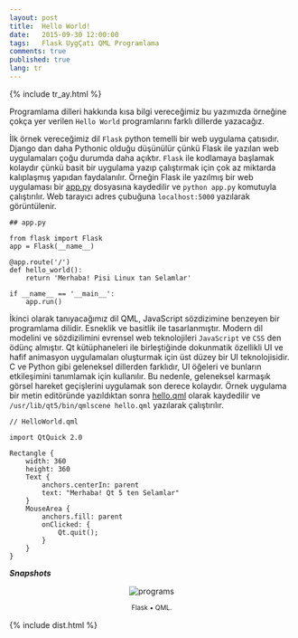 ```yaml
---
layout: post
title:  Hello World!
date:   2015-09-30 12:00:00
tags:   Flask UygÇatı QML Programlama
comments: true
published: true
lang: tr
---
```

 
{% include tr_ay.html %}

Programlama dilleri hakkında kısa bilgi vereceğimiz bu yazımızda örneğine çokça yer verilen ```Hello World``` programlarını farklı dillerde yazacağız.

İlk örnek vereceğimiz dil ```Flask``` python temelli bir web uygulama çatısıdır. 
Django dan daha Pythonic olduğu düşünülür çünkü Flask ile yazılan web uygulamaları çoğu durumda daha açıktır. ```Flask``` ile kodlamaya başlamak kolaydır çünkü basit bir uygulama yazıp çalıştırmak için çok az miktarda kalıplaşmış yapıdan faydalanılır. Örneğin Flask ile yazılmış bir web uygulaması bir [app.py](http://www.fullstackpython.com/flask.html) dosyasına kaydedilir ve ```python app.py``` komutuyla çalıştırılır. Web tarayıcı adres çubuğuna ```localhost:5000``` yazılarak görüntülenir.

```
## app.py

from flask import Flask
app = Flask(__name__)

@app.route('/')
def hello_world():
    return 'Merhaba! Pisi Linux tan Selamlar'

if __name__ == '__main__':
    app.run()
```

İkinci olarak tanıyacağımız dil QML, JavaScript sözdizimine benzeyen bir programlama dilidir. Esneklik ve basitlik ile tasarlanmıştır. Modern dil modelini ve sözdizilimini evrensel web teknolojileri ```JavaScript``` ve ```CSS``` den ödünç almıştır. Qt kütüphaneleri ile birleştiğinde dokunmatik özellikli UI ve hafif animasyon uygulamaları oluşturmak için üst düzey bir UI teknolojisidir. C ve Python gibi geleneksel dillerden farklıdır, UI öğeleri ve bunların etkileşimini tanımlamak için kullanılır. Bu nedenle, geleneksel karmaşık görsel hareket geçişlerini uygulamak son derece kolaydır. Örnek uygulama bir metin editöründe yazıldıktan sonra [hello.qml](https://qmlbook.github.io/)  olarak kaydedilir ve ```/usr/lib/qt5/bin/qmlscene hello.qml``` yazılarak çalıştırılır.

```
// HelloWorld.qml
​
import QtQuick 2.0
​
Rectangle {
    width: 360
    height: 360
    Text {
        anchors.centerIn: parent
        text: "Merhaba! Qt 5 ten Selamlar"
    }
    MouseArea {
        anchors.fill: parent
        onClicked: {
            Qt.quit();
        }
    }
}
```

***Snapshots***

<div class='pull-right alert alert-warning' style="margin: 15px; text-align: center;">
  <img src="{{ site.baseurl }}/images/snapshot13.bmp" alt="programs" class="resize" />
  <p><small>Flask &bull; QML.</small></p>
</div> 
  
<style>
img.resize {
  max-width:100%;
  max-height:100%;
}
</style>


{% include dist.html %}
 
